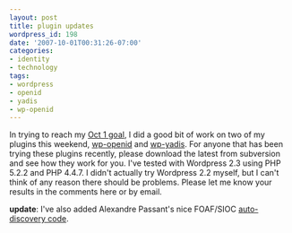 ```yaml
---
layout: post
title: plugin updates
wordpress_id: 198
date: '2007-10-01T00:31:26-07:00'
categories:
- identity
- technology
tags:
- wordpress
- openid
- yadis
- wp-openid
---
```

In trying to reach my [Oct 1 goal][], I did a good bit of work on two of my plugins this weekend, [wp-openid][] and
[wp-yadis][].  For anyone that has been trying these plugins recently, please download the latest from subversion and
see how they work for you.  I've tested with Wordpress 2.3 using PHP 5.2.2 and PHP 4.4.7.  I didn't actually try
Wordpress 2.2 myself, but I can't think of any reason there should be problems.  Please let me know your results in the
comments here or by email.

**update**: I've also added Alexandre Passant's nice FOAF/SIOC [auto-discovery code][].

[Oct 1 goal]: http://willnorris.com/2007/09/wordpress-openid-20-coming-soon
[wp-openid]: http://willnorris.com/projects/wpopenid/
[wp-yadis]: http://willnorris.com/projects/wp-yadis/
[auto-discovery code]: http://apassant.net/blog/2007/09/23/retrieving-foaf-profile-from-openid/

